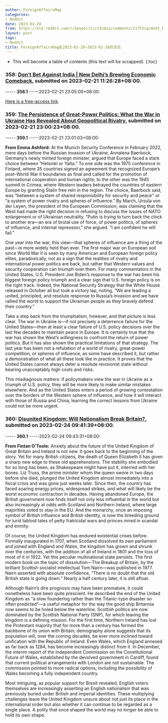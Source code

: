 ```yaml
---
author: ForeignAffairsMag
categories:
- Reddit
date: 2023-02-24
from: https://old.reddit.com/r/GeopoliticsIndia/comments/117t5iq/dont_bet_against_india_new_delhis_brewing/
layout: post
tags:
- Reddit
title: ForeignAffairsMag在2023-02-20~2023-02-26的言论
---
```


* This will become a table of contents (this text will be scrapped).
{:toc}

### 358: [Don’t Bet Against India | New Delhi’s Brewing Economic Comeback](https://old.reddit.com/r/GeopoliticsIndia/comments/117t5iq/dont_bet_against_india_new_delhis_brewing/), submitted on 2023-02-21 11:26:28+08:00.

----- __358.1__ -----2023-02-21 23:05:00+08:00:

[Here is a free-access link](https://www.foreignaffairs.com/guest-pass/redeem/4UHaZTtnWlU).

### 359: [The Persistence of Great-Power Politics: What the War in Ukraine Has Revealed About Geopolitical Rivalry](https://old.reddit.com/r/geopolitics/comments/1185eiy/the_persistence_of_greatpower_politics_what_the/), submitted on 2023-02-21 23:00:23+08:00.

----- __359.1__ -----2023-02-21 23:01:03+08:00:

**From Emma Ashford:** At the Munich Security Conference in February 2022, mere days before the Russian invasion of Ukraine, Annalena Baerbock, Germany’s newly minted foreign minister, argued that Europe faced a stark choice between “Helsinki or Yalta.” To one side was the 1975 conference in Finland, where 35 countries signed an agreement that recognized Europe’s post–World War II boundaries as final and called for the promotion of international cooperation and human rights; to the other was the 1945 summit in Crimea, where Western leaders betrayed the countries of eastern Europe by granting Stalin free rein in the region. The choice, Baerbock said, was “between a system of shared responsibility for security and peace’’ or “a system of power rivalry and spheres of influence.” By March, Ursula von der Leyen, the president of the European Commission, was claiming that the West had made the right decision in refusing to discuss the issues of NATO enlargement or of Ukrainian neutrality. “Putin is trying to turn back the clock to another era—an era of brutal use of force, of power politics, of spheres of influence, and internal repression,” she argued. “I am confident he will fail.” 

One year into the war, this view—that spheres of influence are a thing of the past—is more widely held than ever. The first major war on European soil since World War II is seen by many American and European foreign policy elites, paradoxically, not as a sign that the realities of rivalry and international power politics are back, but rather that Western values and security cooperation can triumph over them. For many commentators in the United States, U.S. President Joe Biden’s response to the war has been his biggest foreign policy triumph and a clear sign that U.S. foreign policy is on the right track. Indeed, the National Security Strategy that the White House released in October all but took a victory lap, noting, “We are leading a united, principled, and resolute response to Russia’s invasion and we have rallied the world to support the Ukrainian people as they bravely defend their country.”

Take a step back from the triumphalism, however, and that picture is less clear. The war in Ukraine is—if not precisely a deterrence failure for the United States—then at least a clear failure of U.S. policy decisions over the last few decades to maintain peace in Europe. It is certainly true that the war has shown the West’s willingness to confront the return of power politics. But it has also shown the practical limitations of that strategy. The last year has been not a refutation of a world of rivalry, great-power competition, or spheres of influence, as some have described it, but rather a demonstration of what all these look like in practice. It proves that the United States cannot always deter a resolute revisionist state without bearing unacceptably high costs and risks.

This misdiagnosis matters: if policymakers view the war in Ukraine as a triumph of U.S. policy, they will be more likely to make similar mistakes elsewhere. And as the United States enters a period of growing contestation over the borders of the Western sphere of influence, and how it will interact with those of Russia and China, learning the correct lessons from Ukraine could not be more urgent.

### 360: [Disunited Kingdom: Will Nationalism Break Britain?](https://old.reddit.com/r/geopolitics/comments/11af4jz/disunited_kingdom_will_nationalism_break_britain/), submitted on 2023-02-24 09:41:39+08:00.

----- __360.1__ -----2023-02-24 09:43:31+08:00:

**From Fintan O’Toole:** Anxiety about the future of the United Kingdom of Great Britain and Ireland is not new. It goes back to the beginning of the story. Yet for many British citizens, the death of Queen Elizabeth II has given a sharp new edge to these old apprehensions. The stability she embodied for so long has been, as Shakespeare might have put it, interred with her bones. Liz Truss, the prime minister whom the queen swore in two days before she died, plunged the United Kingdom almost immediately into a fiscal crisis and was gone just weeks later. Since then, the country has faced soaring energy prices, widespread strikes, and what will likely be the worst economic contraction in decades. Having abandoned Europe, the British government now finds itself not only less influential in the world but also increasingly at odds with Scotland and Northern Ireland, where large majorities voted to stay in the EU. And the monarchy, once an imposing symbol of British influence and British identity, is now the breeding ground for lurid tabloid tales of petty fratricidal wars and princes mired in scandal and enmity.

  
Of course, the United Kingdom has endured existential crises before. Formally inaugurated in 1707, when Scotland dissolved its own parliament and joined with England and Wales, the kingdom has grown and shrunk over the centuries, with the addition of all of Ireland in 1801 and the loss of most of it in 1922. Yet this peculiar multinational state persists. The first modern book on the topic of dissolution—The Breakup of Britain, by the brilliant Scottish socialist intellectual Tom Nairn—was published in 1977. Nairn asserted with absolute confidence, “There is no doubt that the old British state is going down.” Nearly a half century later, it is still afloat.

Although Nairn’s dire prognosis may have been premature, it could nonetheless have been quite prescient. He described the end of the United Kingdom as “a slow foundering rather than the Titanic-type disaster so often predicted”—a useful metaphor for the way the good ship Britannia now seems to be holed below the waterline. Scottish politics are now dominated by the Scottish National Party (SNP), for which leaving the kingdom is a defining mission. For the first time, Northern Ireland has lost the Protestant majority that for more than a century has formed the backbone of its union with Britain; demography alone suggests that its population will, over the coming decades, be ever more inclined toward unification with the Republic of Ireland. Even Wales, which England annexed as far back as 1284, has become increasingly distinct from it. In December, the interim report of the Independent Commission on the Constitutional Future of Wales, established by the devolved government in Cardiff, found that current political arrangements with London are not sustainable. The commission pointed to more radical options, including the possibility of Wales becoming a fully independent country.

Most intriguing, as popular support for Brexit revealed, English voters themselves are increasingly asserting an English nationalism that was previously buried under British and imperial identities. These multiplying challenges leave the United Kingdom unsure about not just its place in the international order but also whether it can continue to be regarded as a single place. A polity that once shaped the world may no longer be able to hold its own shape.

